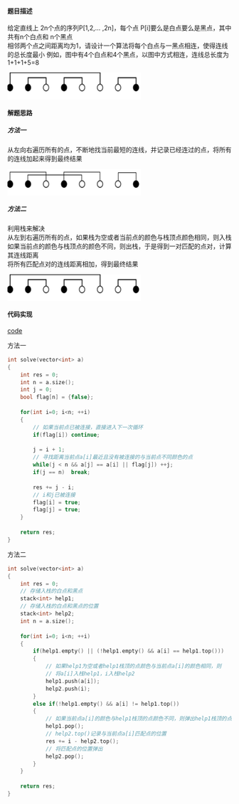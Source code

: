 #### 题目描述
给定直线上 2n个点的序列P[1,2,… ,2n]，每个点 P[i]要么是白点要么是黑点，其中共有n个白点和 n个黑点  
相邻两个点之间距离均为1，请设计一个算法将每个白点与一黑点相连，使得连线的总长度最小  例如，图中有4个白点和4个黑点，以图中方式相连，连线总长度为1+1+1+5=8  

<img src="/Assets/mini_length_greedy.png" width="300" height="60" align="center">

#### 解题思路
##### 方法一  
从左向右遍历所有的点，不断地找当前最短的连线，并记录已经连过的点，将所有的连线加起来得到最终结果  

<img src="/Assets/mini_length_greedy_1.png" width="300" height="60" align="center">

##### 方法二  
利用栈来解决  
从左到右遍历所有的点，如果栈为空或者当前点的颜色与栈顶点颜色相同，则入栈  
如果当前点的颜色与栈顶点的颜色不同，则出栈，于是得到一对匹配的点对，计算其连线距离  
将所有匹配点对的连线距离相加，得到最终结果  

<img src="/Assets/mini_length_greedy.png" width="300" height="60" align="center">

#### 代码实现

[code](/GreedyAlgorithm/mini_length.cpp)  

方法一
```cpp
int solve(vector<int> a)
{
	int res = 0;
	int n = a.size();
	int j = 0;
	bool flag[n] = {false};

	for(int i=0; i<n; ++i)
	{
		// 如果当前点已被连接，直接进入下一次循环
		if(flag[i])	continue;

		j = i + 1;
		// 寻找距离当前点a[i]最近且没有被连接的与当前点不同颜色的点
		while(j < n && a[j] == a[i] || flag[j])	++j;
		if(j == n)	break;

		res += j - i;
		// i和j已被连接
		flag[i] = true;
		flag[j] = true;
	}
	
	return res;
}
```
方法二
```cpp
int solve(vector<int> a)
{
	int res = 0;
	// 存储入栈的白点和黑点
	stack<int> help1;
	// 存储入栈的白点和黑点的位置
	stack<int> help2;
	int n = a.size();

	for(int i=0; i<n; ++i)
	{
		if(help1.empty() || (!help1.empty() && a[i] == help1.top()))
		{
			// 如果help1为空或者help1栈顶的点颜色与当前点a[i]的颜色相同，则
			// 将a[i]入栈help1，i入栈help2
			help1.push(a[i]);
			help2.push(i);
		}
		else if(!help1.empty() && a[i] != help1.top())
		{
			// 如果当前点a[i]的颜色与help1栈顶的点颜色不同，则弹出help1栈顶的点
			help1.pop();
			// help2.top()记录与当前点a[i]匹配点的位置
			res += i - help2.top();
			// 将匹配点的位置弹出
			help2.pop();
		}
	}

	return res;
}
```